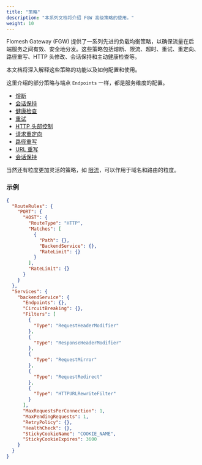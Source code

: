 ```yaml
---
title: "策略"
description: "本系列文档将介绍 FGW 高级策略的使用。"
weight: 10
---
```


Flomesh Gateway (FGW) 提供了一系列先进的负载均衡策略，以确保流量在后端服务之间有效、安全地分发。这些策略包括熔断、限流、超时、重试、重定向、路径重写、HTTP 头修改、会话保持和主动健康检查等。

本文档将深入解释这些策略的功能以及如何配置和使用。

这里介绍的部分策略与端点 `Endpoints` 一样，都是服务维度的配置。

- [熔断](/features/policies/circuit-breaking/)
- [会话保持](/features/policies/session-sticky/)
- [健康检查](/features/policies/healthcheck/)
- [重试](/features/policies/retry/)
- [HTTP 头部控制](/features/policies/header-manipulate/)
- [请求重定向](/features/policies/url-redirecting/)
- [路径重写](/features/policies/url-rewrite/)
- [URL 重写](/features/policies/rate-limiting/)
- [会话保持](/features/policies/session-sticky/)
<!-- - [流量镜像](/features/policies/request-mirror) -->

当然还有粒度更加灵活的策略，如 [限流]()，可以作用于域名和路由的粒度。

### 示例

```json
{
  "RouteRules": {
    "PORT": {
      "HOST": {
        "RouteType": "HTTP",
        "Matches": [
          {
            "Path": {},
            "BackendService": {},
            "RateLimit": {}
          }
        ],
        "RateLimit": {}
      }
    }
  },
  "Services": {
    "backendService": {
      "Endpoints": {},
      "CircuitBreaking": {},
      "Filters": [
        {
          "Type": "RequestHeaderModifier"
        },
        {
          "Type": "ResponseHeaderModifier"
        },
        {
          "Type": "RequestMirror"
        },
        {
          "Type": "RequestRedirect"
        },
        {
          "Type": "HTTPURLRewriteFilter"
        }
      ],
      "MaxRequestsPerConnection": 1,
      "MaxPendingRequests": 1,
      "RetryPolicy": {},
      "HealthCheck": {},
      "StickyCookieName": "COOKIE_NAME",
      "StickyCookieExpires": 3600
    }
  }
}
```
